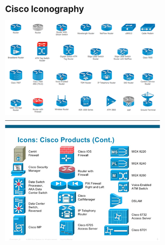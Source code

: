 # Cisco Iconography

![Cisco Iconography 1](/images/ciscoIcon1.png)
<br>

-----

![Cisco Iconography 2](/images/ciscoIcon2.jpg)